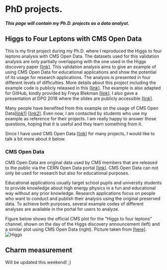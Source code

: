 # PhD projects.


##### This page will contain my Ph.D. projects as a data analyst.

## Higgs to Four Leptons with CMS Open Data
This is my first project during my Ph.D. where I reproduced the Higgs to four leptons analysis with CMS Open Data. The datasets used for this validation analysis are only partially overlapping with the one used in the Higgs discovery paper [[link]](https://www.arxiv.org/abs/1207.7235). This validation analysis aims to give an example of using CMS Open Data for educational applications and show the potential of its usage for research applications. The analysis is presented in four different levels of difficulties. More details about this project including the example code is publicly released in this [[link]](https://opendata.cern.ch/record/5500). The example is also adapted for GitHub, kindly provided by Freya Blekman [[link]](https://github.com/cms-opendata-analyses/HiggsExample20112012). I also gave a presentation at DPG 2018 where the slides are publicly accessible [[link]](https://cms.desy.de/sites/sites_desygroups/sites_extern/site_cms/content/e78437/e83421/e85075/e142142/e89447/e120786/DPG2.pdf).

 Many people have benefited from this example on the usage of CMS Open Data[[link1]](https://www.nature.com/articles/s41567-018-0342-2) [[link2]](https://www.epj-conferences.org/articles/epjconf/abs/2021/05/epjconf_chep2021_01004/epjconf_chep2021_01004.html). Even now, I am contacted by students who use my example as reference for their projects. I am really happy to answer those questions, hoping that it is useful and they learn something from it. 

 Since I have used CMS Open Data [[link]](https://opendata.cern.ch/docs/about-cms) for many projects, I would like to talk a bit more about it below. 

### CMS Open Data
CMS Open Data are original data used by CMS members that are released to the public via the CERN Open Data portal [[link]](https://opendata.cern.ch/docs/about). CMS Open Data can not only be used for research but also for educational purposes. 

Educational applications usually target school pupils and university students to provide knowledge about high energy physics in a fun and educational way without any prior knowledge. Research applications focus on people who want to conduct and publish their analysis using the original preserved data. To achieve both purposes, several example codes of different analyses are available in the portal for users to analyze. 

Figure below shows the official CMS plot for the "Higgs to four leptons" channel, shown on the day of the Higgs discovery announcement (left) and a similar plot using CMS Open Data (right). Picture taken from [[here]](https://home.cern/news/news/experiments/cms-releases-more-one-petabyte-open-data).
![Higgs](/Higgsleptons.png)

 

## Charm measurement
Will be updated this weekend! ;)